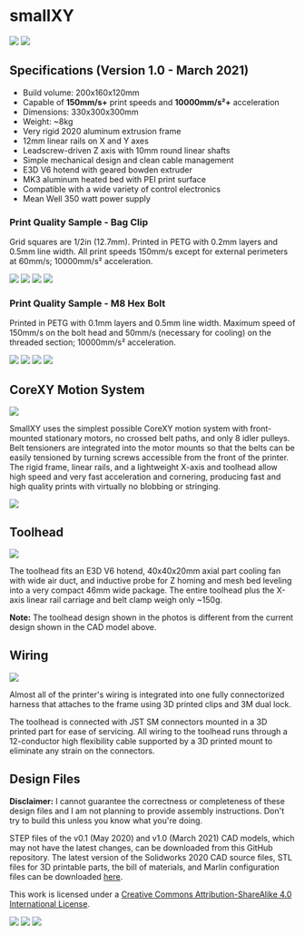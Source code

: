 # smallXY

![](img/fullprinter.jpg)
![](img/toolhead1.jpg)

## Specifications (Version 1.0 - March 2021)
* Build volume: 200x160x120mm
* Capable of **150mm/s+** print speeds and **10000mm/s²+** acceleration
* Dimensions: 330x300x300mm
* Weight: ~8kg
* Very rigid 2020 aluminum extrusion frame
* 12mm linear rails on X and Y axes
* Leadscrew-driven Z axis with 10mm round linear shafts
* Simple mechanical design and clean cable management
* E3D V6 hotend with geared bowden extruder
* MK3 aluminum heated bed with PEI print surface
* Compatible with a wide variety of control electronics
* Mean Well 350 watt power supply


### Print Quality Sample - Bag Clip

Grid squares are 1/2in (12.7mm). Printed in PETG with 0.2mm layers and 0.5mm line width. All print speeds 150mm/s except for external perimeters at 60mm/s; 10000mm/s² acceleration.

![](img/2048-8360-FUJI8497.jpg)
![](img/2048-8370-FUJI8494.jpg)
![](img/2048-8380-FUJI8491.jpg)
![](img/2048-8390-FUJI8492.jpg)

### Print Quality Sample - M8 Hex Bolt

Printed in PETG with 0.1mm layers and 0.5mm line width. Maximum speed of 150mm/s on the bolt head and 50mm/s (necessary for cooling) on the threaded section; 10000mm/s² acceleration.

![](img/4830-FUJI8286.jpg)
![](img/4840-FUJI8282.jpg)
![](img/4850-FUJI8277.jpg)
![](img/4860-FUJI8273.jpg)

## CoreXY Motion System

![](img/beltrouting.png)

SmallXY uses the simplest possible CoreXY motion system with front-mounted stationary motors, no crossed belt paths, and only 8 idler pulleys. Belt tensioners are integrated into the motor mounts so that the belts can be easily tensioned by turning screws accessible from the front of the printer. The rigid frame, linear rails, and a lightweight X-axis and toolhead allow high speed and very fast acceleration and cornering, producing fast and high quality prints with virtually no blobbing or stringing.

![](img/motortensioner.png)

## Toolhead

![](img/toolhead2.png)

The toolhead fits an E3D V6 hotend, 40x40x20mm axial part cooling fan with wide air duct, and inductive probe for Z homing and mesh bed leveling into a very compact 46mm wide package. The entire toolhead plus the X-axis linear rail carriage and belt clamp weigh only ~150g.

**Note:** The toolhead design shown in the photos is different from the current design shown in the CAD model above.

## Wiring

![](img/wiring.jpg)

Almost all of the printer's wiring is integrated into one fully connectorized harness that attaches to the frame using 3D printed clips and 3M dual lock.

The toolhead is connected with JST SM connectors mounted in a 3D printed part for ease of servicing. All wiring to the toolhead runs through a 12-conductor high flexibility cable supported by a 3D printed mount to eliminate any strain on the connectors.

## Design Files

**Disclaimer:** I cannot guarantee the correctness or completeness of these design files and I am not planning to provide assembly instructions. Don't try to build this unless you know what you're doing.

STEP files of the v0.1 (May 2020) and v1.0 (March 2021) CAD models, which may not have the latest changes, can be downloaded from this GitHub repository. The latest version of the Solidworks 2020 CAD source files, STL files for 3D printable parts, the bill of materials, and Marlin configuration files can be downloaded [here](https://1drv.ms/f/s!AsRZF_y9JrDUn5YstvfhQN0uAOajxg?e=yrKd5q).

This work is licensed under a [Creative Commons Attribution-ShareAlike 4.0 International License](http://creativecommons.org/licenses/by-sa/4.0/).


![](img/parts.jpg)
![](img/closeup.jpg)
![](img/extruder.jpg)
